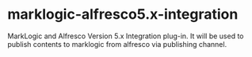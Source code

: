 marklogic-alfresco5.x-integration
=================================

MarkLogic and Alfresco Version 5.x Integration plug-in. It will be used to publish contents to marklogic from alfresco via publishing channel.
